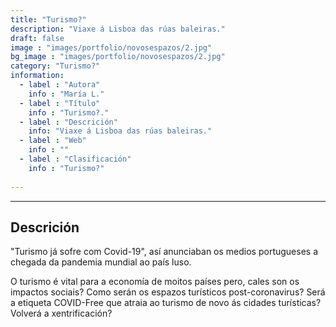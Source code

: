 ```yaml
---
title: "Turismo?"
description: "Viaxe á Lisboa das rúas baleiras."
draft: false
image : "images/portfolio/novosespazos/2.jpg"
bg_image : "images/portfolio/novosespazos/2.jpg"
category: "Turismo?"
information:
  - label : "Autora"
    info : "María L."
  - label : "Título"
    info : "Turismo?."
  - label : "Descrición"
    info: "Viaxe á Lisboa das rúas baleiras."
  - label : "Web"
    info : ""
  - label : "Clasificación"
    info : "Turismo?"
    
---
```


---
## Descrición

"Turismo já sofre com Covid-19", así anunciaban os medios portugueses a chegada da pandemia mundial ao país luso.

O turismo é vital para a economía de moitos países pero, cales son os impactos sociais? Como serán os espazos turísticos post-coronavirus? Será a etiqueta COVID-Free que atraia ao turismo de novo ás cidades turísticas? Volverá a xentrificación?
